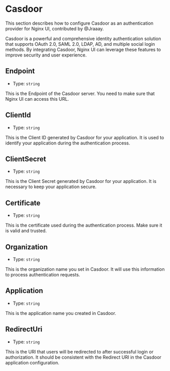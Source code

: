 # Casdoor
This section describes how to configure Casdoor as an authentication provider for Nginx UI, contributed by @Jraaay.

Casdoor is a powerful and comprehensive identity authentication solution that supports OAuth 2.0, SAML 2.0, LDAP, AD, and multiple social login methods.
By integrating Casdoor, Nginx UI can leverage these features to improve security and user experience.

## Endpoint
- Type: `string`

This is the Endpoint of the Casdoor server. You need to make sure that Nginx UI can access this URL.

## ClientId
- Type: `string`

This is the Client ID generated by Casdoor for your application.
It is used to identify your application during the authentication process.

## ClientSecret
- Type: `string`

This is the Client Secret generated by Casdoor for your application.
It is necessary to keep your application secure.

## Certificate
- Type: `string`

This is the certificate used during the authentication process.
Make sure it is valid and trusted.

## Organization
- Type: `string`

This is the organization name you set in Casdoor.
It will use this information to process authentication requests.

## Application
- Type: `string`

This is the application name you created in Casdoor.

## RedirectUri
- Type: `string`

This is the URI that users will be redirected to after successful login or authorization.
It should be consistent with the Redirect URI in the Casdoor application configuration.
